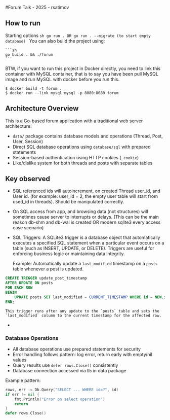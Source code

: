 #Forum Talk - 2025 - rsatimov

## How to run

Starting options
`sh
    go run .
    OR
    go run . --migrate (to start empty database)
    `
You can also build the project using:

    ```sh
    go build . && ./forum
    ```

BTW, if you want to run this project in Docker directly, you need to link this container with MySQL container, that is to
say you have been pull MySQL image and run MySQL with docker before you run this.

```
$ docker build -t forum .
$ docker run --link mysql:mysql -p 8080:8080 forum
```

## Architecture Overview

This is a Go-based forum application with a traditional web server architecture:

- `data/` package contains database models and operations (Thread, Post, User, Session)
- Direct SQL database operations using `database/sql` with prepared statements
- Session-based authentication using HTTP cookies (`_cookie`)
- Like/dislike system for both threads and posts with separate tables

## Key observed

- SQL referenced ids will autoincrement, on created Thread user_id, and User id. (for example: user_id = 2, the empty user table will start from used_id in threads). Should be manipulated correctly.
- On SQL access from app, and browsing data (not structures) will sometimes cause server to interrupts or delays. (This can be the main reason db-shm and db-wal is created OR modern sqlite3 every access case scenario)
- SQL Triggers:
  A SQLite3 trigger is a database object that automatically executes a specified SQL statement when a particular event occurs on a table (such as INSERT, UPDATE, or DELETE). Triggers are useful for enforcing business logic or maintaining data integrity.

  Example: Automatically update a `last_modified` timestamp on a `posts` table whenever a post is updated.

```sql
CREATE TRIGGER update_post_timestamp
AFTER UPDATE ON posts
FOR EACH ROW
BEGIN
    UPDATE posts SET last_modified = CURRENT_TIMESTAMP WHERE id = NEW.id;
END;
```

    This trigger runs after any update to the `posts` table and sets the `last_modified` column to the current timestamp for the affected row.

-

### Database Operations

- All database operations use prepared statements for security
- Error handling follows pattern: log error, return early with empty/nil values
- Query results use `defer rows.Close()` consistently
- Database connection accessed via `Db` in data package

Example pattern:

```go
rows, err := Db.Query("SELECT ... WHERE id=?", id)
if err != nil {
    fmt.Println("Error on select operation")
    return
}
defer rows.Close()
```
